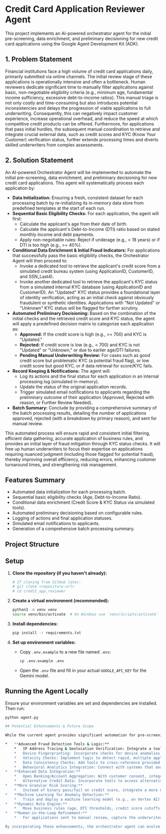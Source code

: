 # Credit Card Application Reviewer Agent

This project implements an AI-powered orchestrator agent for the initial pre-screening, data enrichment, and preliminary decisioning for new credit card applications using the Google Agent Development Kit (ADK).

## 1. Problem Statement

Financial institutions face a high volume of credit card applications daily, primarily submitted via online channels. The initial review stage of these applications is operationally intensive and often a bottleneck. Human reviewers dedicate significant time to manually filter applications against basic, non-negotiable eligibility criteria (e.g., minimum age, fundamental income sufficiency, excessive debt-to-income ratios). This manual triage is not only costly and time-consuming but also introduces potential inconsistencies and delays the progression of viable applications to full underwriting. Consequently, this can negatively impact customer experience, increase operational overhead, and reduce the speed at which competitive credit products can be offered. Furthermore, for applications that pass initial hurdles, the subsequent manual coordination to retrieve and integrate crucial external data, such as credit scores and KYC (Know Your Customer) verification status, further extends processing times and diverts skilled underwriters from complex assessments.

## 2. Solution Statement

An AI-powered Orchestrator Agent will be implemented to automate the initial pre-screening, data enrichment, and preliminary decisioning for new credit card applications. This agent will systematically process each application by:

*   **Data Initialization:** Ensuring a fresh, consistent dataset for each processing batch by re-initializing its in-memory data store from predefined templates at the start of each run.
*   **Sequential Basic Eligibility Checks:** For each application, the agent will first:
    *   Calculate the applicant's age from their date of birth.
    *   Calculate the applicant's Debt-to-Income (DTI) ratio based on stated monthly income and debt payments.
    *   Apply non-negotiable rules: Reject if underage (e.g., < 18 years) or if DTI is too high (e.g., >= 40%).
*   **Conditional Data Enrichment & Initial Fraud Indicators:** For applications that successfully pass the basic eligibility checks, the Orchestrator Agent will then proceed to:
    *   Invoke a dedicated tool to retrieve the applicant's credit score from a simulated credit bureau system (using ApplicationID, CustomerID, and SSN_Last4).
    *   Invoke another dedicated tool to retrieve the applicant's KYC status from a simulated internal KYC database (using ApplicationID and CustomerID). An "Updated" KYC status provides a foundational layer of identity verification, acting as an initial check against obviously fraudulent or synthetic identities. Applications with "Not Updated" or "Unknown" KYC status will be flagged for further scrutiny.
*   **Automated Preliminary Decisioning:** Based on the combination of the initial checks and the retrieved credit score and KYC status, the agent will apply a predefined decision matrix to categorize each application as:
    *   **Approved:** If the credit score is high (e.g., >= 700) and KYC is "Updated."
    *   **Rejected:** If credit score is low (e.g., < 700) and KYC is not "Updated" or "Unknown," or due to earlier age/DTI failures.
    *   **Pending Manual Underwriting Review:** For cases such as good credit score but problematic KYC (a potential fraud flag), or low credit score but good KYC, or if data retrieval for score/KYC fails.
*   **Record Keeping & Notifications:** The agent will:
    *   Log its actions and the final status for each application in an internal processing log (simulated in-memory).
    *   Update the status of the original application records.
    *   Trigger simulated email notifications to applicants regarding the preliminary outcome of their application (Approved, Rejected with reason, or Further Review Needed).
*   **Batch Summary:** Conclude by providing a comprehensive summary of the batch processing results, detailing the number of applications approved, rejected (with a breakdown by primary reason), and sent for manual review.

This automated process will ensure rapid and consistent initial filtering, efficient data gathering, accurate application of business rules, and provides an initial layer of fraud mitigation through KYC status checks. It will free up human underwriters to focus their expertise on applications requiring nuanced judgment (including those flagged for potential fraud), thereby improving overall efficiency, reducing errors, enhancing customer turnaround times, and strengthening risk management.

## Features Summary

*   Automated data initialization for each processing batch.
*   Sequential basic eligibility checks (Age, Debt-to-Income Ratio).
*   Conditional data enrichment (Credit Score & KYC Status via simulated tools).
*   Automated preliminary decisioning based on configurable rules.
*   Logging of actions and final application statuses.
*   Simulated email notifications to applicants.
*   Generation of a comprehensive batch processing summary.

## Project Structure

## Setup

1.  **Clone the repository (if you haven't already):**
    ```bash
    # If cloning from GitHub later:
    # git clone <repository-url>
    # cd credit_app_reviewer
    ```

2.  **Create a virtual environment (recommended):**
    ```bash
    python3 -m venv venv
    source venv/bin/activate  # On Windows use `venv\Scripts\activate`
    ```

3.  **Install dependencies:**
    ```bash
    pip install -r requirements.txt
    ```

4.  **Set up environment variables:**
    *   Copy `.env.example` to a new file named `.env`:
        ```bash
        cp .env.example .env
        ```
    *   Open the `.env` file and fill in your actual `GOOGLE_API_KEY` for the Gemini model.

## Running the Agent Locally

Ensure your environment variables are set and dependencies are installed. Then run:
```bash
python agent.py

## Potential Enhancements & Future Scope

While the current agent provides significant automation for pre-screening, its capabilities can be further enhanced, particularly in the realm of advanced fraud detection and more comprehensive risk assessment. Future iterations could include:

*   **Advanced Fraud Detection Tools & Logic:**
    *   IP Address Tracing & Geolocation Verification: Integrate a tool to check the applicant's IP address against their stated address for inconsistencies (e.g., high-risk regions, proxy usage).
    *   Device Fingerprinting: Incorporate checks for device anomalies or known fraudulent device IDs.
    *   Velocity Checks: Implement logic to detect rapid, multiple applications from the same source (IP, device, email pattern, SSN proximity) within a short timeframe, which can indicate automated fraud attempts.
    *   Data Consistency Checks: Add tools to cross-reference provided information (name, address, SSN) against third-party identity verification services or internal negative lists beyond basic KYC.
    *   Behavioral Analytics Integration: Connect with systems that analyze application behavior for suspicious patterns.
*   **Enhanced Data Integration:**
    *   Open Banking/Account Aggregation: With customer consent, integrate tools to verify stated income and debt directly from financial institutions.
    *   Alternative Credit Data: Incorporate tools to access alternative credit data sources for thin-file applicants.
*   **More Granular Risk Scoring:**
    *   Instead of binary pass/fail on credit score, integrate a more nuanced internal risk scoring model that considers a wider array of variables, including those from the enhanced fraud checks.
*   **Machine Learning for Anomaly Detection:**
    *   Train and deploy a machine learning model (e.g., on Vertex AI) that the agent can call as a tool. This model could be trained on historical application data to identify subtle patterns indicative of fraud or high risk that rule-based systems might miss.
*   **Dynamic Rule Engine:**
    *   Move business rules (age, DTI thresholds, credit score cutoffs, fraud parameters) to an external, easily updatable configuration store or a dedicated business rules engine (BRE), allowing for quicker adjustments without code changes.
*   **Human-in-the-Loop Refinement:**
    *   For applications sent to manual review, capture the underwriter's final decision and reasoning. This feedback can be used to refine the agent's rules, instructions, or retrain any ML models over time.

By incorporating these enhancements, the orchestrator agent can evolve into a more sophisticated system, further improving underwriting efficiency, accuracy, and significantly bolstering the institution's defenses against increasingly complex fraud schemes.
